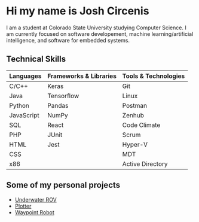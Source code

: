 # Hi my name is Josh Circenis
I am a student at Colorado State University studying Computer Science. I am currently focused on software developement, machine learning/artificial intelligence, and software for embedded systems.

## Technical Skills
|**Languages**|**Frameworks & Libraries**|**Tools & Technologies**|
|:---|:---|:---|
|C/C++|Keras|Git|
|Java|Tensorflow|Linux|
|Python|Pandas|Postman|
|JavaScript|NumPy|Zenhub|
|SQL|React|Code Climate|
|PHP|JUnit|Scrum|
|HTML|Jest|Hyper-V|
|CSS||MDT|
|x86||Active Directory|


## Some of my personal projects
* [Underwater ROV](https://github.com/JoshCircenis/Underwater-ROV)
* [Plotter](https://github.com/JoshCircenis/Plotter)
* [Waypoint Robot](https://github.com/JoshCircenis/Waypoint-Robot)
